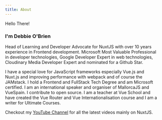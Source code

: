 ```yaml
---
title: About
---
```


<span class="font-Saira mb-4 text-primary">Hello There!</span>

<h3 class="uppercase font-semibold mb-4">
I'm Debbie O'Brien
</h3>
<div class="mb-4">
<p class="mb-2">
Head of Learning and Developer Advocate for NuxtJS with over 10
years experience in Frontend development. Microsoft Most Valuable
Professional in developer technologies, Google Developer Expert in
web technologies, Cloudinary Media Developer Expert and nominated for a Github Star.
</p>
<p>
I have a special love for JavaScript frameworks especially Vue.js
and Nuxt.js and improving performance with webpack and of course the
JAMstack. I hold a Frontend and FullStack Tech Degree and am
Microsoft certified. I am an international speaker and organiser of
MallorcaJS and VueSpain. I contribute to open source. I am a teacher
at Vue School and have created the Vue Router and Vue
Internationalisation course and I am a writer for Ultimate Courses.
</p>

Checkout my [YouTube Channel](https://www.youtube.com/channel/UCrNvYFsT1L3WczE8AizDQ6g/) for all the latest videos mainly on NuxtJS.

